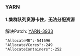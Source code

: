 
### **YARN**

#### **1.集群队列资源卡住，无法分配资源**

解决Patch: [YARN-3933](https://issues.apache.org/jira/browse/YARN-3933)

```
"AllocateMB":-541696
"AllocateVCores":-249
"AllocateContainers":-252
```
